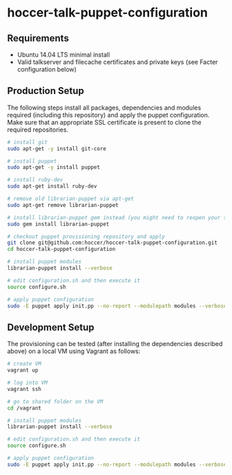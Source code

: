 hoccer-talk-puppet-configuration
===========================

## Requirements

* Ubuntu 14.04 LTS minimal install
* Valid talkserver and filecache certificates and private keys (see Facter configuration below)

## Production Setup

The following steps install all packages, dependencies and modules required (including this repository) and apply the puppet configuration. Make sure that an appropriate SSL certificate is present to clone the required repositories.

```bash
# install git 
sudo apt-get -y install git-core

# install puppet
sudo apt-get -y install puppet

# install ruby-dev
sudo apt-get install ruby-dev

# remove old librarian-puppet via apt-get
sudo apt-get remove librarian-puppet

# install librarian-puppet gem instead (you might need to reopen your terminal afterwards)
sudo gem install librarian-puppet

# checkout puppet provisioning repository and apply
git clone git@github.com:hoccer/hoccer-talk-puppet-configuration.git
cd hoccer-talk-puppet-configuration

# install puppet modules
librarian-puppet install --verbose

# edit configuration.sh and then execute it
source configure.sh

# apply puppet configuration
sudo -E puppet apply init.pp --no-report --modulepath modules --verbose
```

## Development Setup

The provisioning can be tested (after installing the dependencies described above) on a local VM using Vagrant as follows:

```bash
# create VM
vagrant up

# log into VM
vagrant ssh

# go to shared folder on the VM
cd /vagrant

# install puppet modules
librarian-puppet install --verbose

# edit configuration.sh and then execute it
source configure.sh

# apply puppet configuration
sudo -E puppet apply init.pp --no-report --modulepath modules --verbose
```
